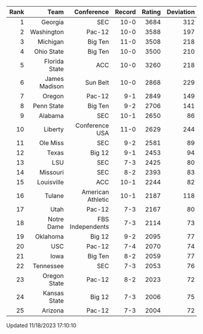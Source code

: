 | Rank  | Team                 | Conference           | Record   | Rating | Deviation |
| ---:  | ---:                 | ---:                 | ---:     | ---:   | ---:      |
| 1     | Georgia              | SEC                  | 10-0     | 3684   | 312       |
| 2     | Washington           | Pac-12               | 10-0     | 3588   | 197       |
| 3     | Michigan             | Big Ten              | 11-0     | 3508   | 218       |
| 4     | Ohio State           | Big Ten              | 10-0     | 3500   | 210       |
| 5     | Florida State        | ACC                  | 10-0     | 3260   | 218       |
| 6     | James Madison        | Sun Belt             | 10-0     | 2868   | 229       |
| 7     | Oregon               | Pac-12               | 9-1      | 2849   | 149       |
| 8     | Penn State           | Big Ten              | 9-2      | 2706   | 141       |
| 9     | Alabama              | SEC                  | 10-1     | 2650   | 86        |
| 10    | Liberty              | Conference USA       | 11-0     | 2629   | 244       |
| 11    | Ole Miss             | SEC                  | 9-2      | 2581   | 89        |
| 12    | Texas                | Big 12               | 9-1      | 2453   | 94        |
| 13    | LSU                  | SEC                  | 7-3      | 2425   | 80        |
| 14    | Missouri             | SEC                  | 8-2      | 2393   | 83        |
| 15    | Louisville           | ACC                  | 10-1     | 2244   | 82        |
| 16    | Tulane               | American Athletic    | 10-1     | 2187   | 118       |
| 17    | Utah                 | Pac-12               | 7-3      | 2167   | 80        |
| 18    | Notre Dame           | FBS Independents     | 7-3      | 2114   | 73        |
| 19    | Oklahoma             | Big 12               | 9-2      | 2095   | 77        |
| 20    | USC                  | Pac-12               | 7-4      | 2070   | 74        |
| 21    | Iowa                 | Big Ten              | 8-2      | 2059   | 77        |
| 22    | Tennessee            | SEC                  | 7-3      | 2053   | 76        |
| 23    | Oregon State         | Pac-12               | 8-2      | 2023   | 72        |
| 24    | Kansas State         | Big 12               | 7-3      | 2006   | 75        |
| 25    | Arizona              | Pac-12               | 7-3      | 2004   | 72        |

Updated 11/18/2023 17:10:10

